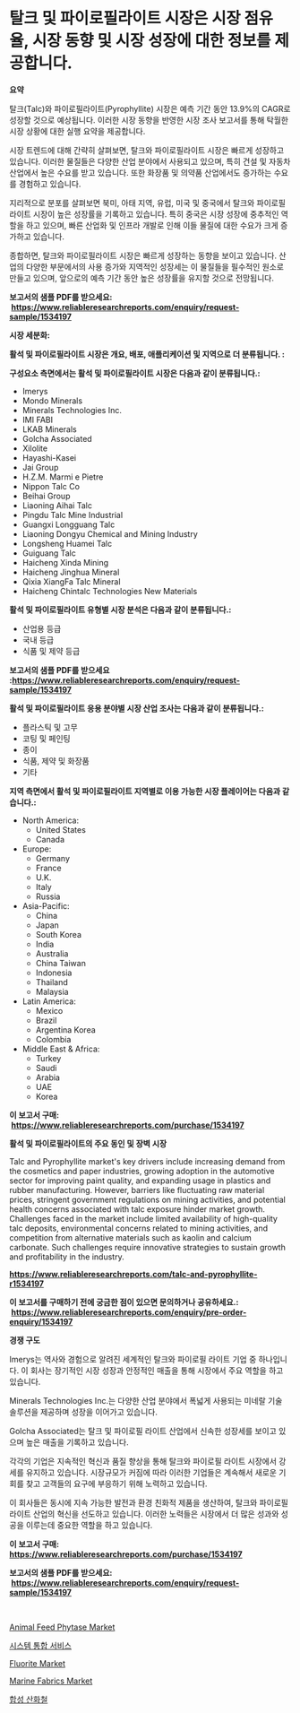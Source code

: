 <p><h1>탈크 및 파이로필라이트 시장은 시장 점유율, 시장 동향 및 시장 성장에 대한 정보를 제공합니다.</h1></p><p><strong>요약</strong></p>
<p><p>탈크(Talc)와 파이로필라이트(Pyrophyllite) 시장은 예측 기간 동안 13.9%의 CAGR로 성장할 것으로 예상됩니다. 이러한 시장 동향을 반영한 시장 조사 보고서를 통해 탁월한 시장 상황에 대한 실행 요약을 제공합니다.</p><p>시장 트렌드에 대해 간략히 살펴보면, 탈크와 파이로필라이트 시장은 빠르게 성장하고 있습니다. 이러한 물질들은 다양한 산업 분야에서 사용되고 있으며, 특히 건설 및 자동차 산업에서 높은 수요를 받고 있습니다. 또한 화장품 및 의약품 산업에서도 증가하는 수요를 경험하고 있습니다.</p><p>지리적으로 분포를 살펴보면 북미, 아태 지역, 유럽, 미국 및 중국에서 탈크와 파이로필라이트 시장이 높은 성장률을 기록하고 있습니다. 특히 중국은 시장 성장에 중추적인 역할을 하고 있으며, 빠른 산업화 및 인프라 개발로 인해 이들 물질에 대한 수요가 크게 증가하고 있습니다.</p><p>종합하면, 탈크와 파이로필라이트 시장은 빠르게 성장하는 동향을 보이고 있습니다. 산업의 다양한 부문에서의 사용 증가와 지역적인 성장세는 이 물질들을 필수적인 원소로 만들고 있으며, 앞으로의 예측 기간 동안 높은 성장률을 유지할 것으로 전망됩니다.</p></p>
<p><strong>보고서의 샘플 PDF를 받으세요: &nbsp;<a href="https://www.reliableresearchreports.com/enquiry/request-sample/1534197">https://www.reliableresearchreports.com/enquiry/request-sample/1534197</a></strong></p>
<p><strong>시장 세분화:</strong></p>
<p><strong> 활석 및 파이로필라이트 시장은 개요, 배포, 애플리케이션 및 지역으로 더 분류됩니다. :</strong></p>
<p><strong>구성요소 측면에서는 활석 및 파이로필라이트 시장은 다음과 같이 분류됩니다.:</strong></p>
<p><ul><li>Imerys</li><li>Mondo Minerals</li><li>Minerals Technologies Inc.</li><li>IMI FABI</li><li>LKAB Minerals</li><li>Golcha Associated</li><li>Xilolite</li><li>Hayashi-Kasei</li><li>Jai Group</li><li>H.Z.M. Marmi e Pietre</li><li>Nippon Talc Co</li><li>Beihai Group</li><li>Liaoning Aihai Talc</li><li>Pingdu Talc Mine Industrial</li><li>Guangxi Longguang Talc</li><li>Liaoning Dongyu Chemical and Mining Industry</li><li>Longsheng Huamei Talc</li><li>Guiguang Talc</li><li>Haicheng Xinda Mining</li><li>Haicheng Jinghua Mineral</li><li>Qixia XiangFa Talc Mineral</li><li>Haicheng Chintalc Technologies New Materials</li></ul></p>
<p><strong> 활석 및 파이로필라이트 유형별 시장 분석은 다음과 같이 분류됩니다.:</strong></p>
<p><ul><li>산업용 등급</li><li>국내 등급</li><li>식품 및 제약 등급</li></ul></p>
<p><strong>보고서의 샘플 PDF를 받으세요 :<a href="https://www.reliableresearchreports.com/enquiry/request-sample/1534197">https://www.reliableresearchreports.com/enquiry/request-sample/1534197</a></strong></p>
<p><strong> 활석 및 파이로필라이트 응용 분야별 시장 산업 조사는 다음과 같이 분류됩니다.:</strong></p>
<p><ul><li>플라스틱 및 고무</li><li>코팅 및 페인팅</li><li>종이</li><li>식품, 제약 및 화장품</li><li>기타</li></ul></p>
<p><strong>지역 측면에서 활석 및 파이로필라이트 지역별로 이용 가능한 시장 플레이어는 다음과 같습니다.:</strong></p>
<p><ul>
    <li>
        North America:
        <ul>
            <li>United States</li>
            <li>Canada</li>
        </ul>
    </li>
    <li>
        Europe:
        <ul>
            <li>Germany</li>
            <li>France</li>
            <li>U.K.</li>
            <li>Italy</li>
            <li>Russia</li>
        </ul>
    </li>
    <li>
        Asia-Pacific:
        <ul>
            <li>China</li>
            <li>Japan</li>
            <li>South Korea</li>
            <li>India</li>
            <li>Australia</li>
            <li>China Taiwan</li>
            <li>Indonesia</li>
            <li>Thailand</li>
            <li>Malaysia</li>
        </ul>
    </li>
    <li>
        Latin America:
        <ul>
            <li>Mexico</li>
            <li>Brazil</li>
            <li>Argentina Korea</li>
            <li>Colombia</li>
        </ul>
    </li>
    <li>
        Middle East & Africa:
        <ul>
            <li>Turkey</li>
            <li>Saudi</li>
            <li>Arabia</li>
            <li>UAE</li>
            <li>Korea</li>
        </ul>
    </li>
    </ul></p>
<p><strong>이 보고서 구매: &nbsp;<a href="https://www.reliableresearchreports.com/purchase/1534197">https://www.reliableresearchreports.com/purchase/1534197</a></strong></p>
<p><strong>활석 및 파이로필라이트의 주요 동인 및 장벽 시장</strong></p>
<p><p>Talc and Pyrophyllite market's key drivers include increasing demand from the cosmetics and paper industries, growing adoption in the automotive sector for improving paint quality, and expanding usage in plastics and rubber manufacturing. However, barriers like fluctuating raw material prices, stringent government regulations on mining activities, and potential health concerns associated with talc exposure hinder market growth. Challenges faced in the market include limited availability of high-quality talc deposits, environmental concerns related to mining activities, and competition from alternative materials such as kaolin and calcium carbonate. Such challenges require innovative strategies to sustain growth and profitability in the industry.</p></p>
<p><strong><a href="https://www.reliableresearchreports.com/talc-and-pyrophyllite-r1534197">https://www.reliableresearchreports.com/talc-and-pyrophyllite-r1534197</a></strong></p>
<p><strong>이 보고서를 구매하기 전에 궁금한 점이 있으면 문의하거나 공유하세요.: &nbsp;<a href="https://www.reliableresearchreports.com/enquiry/pre-order-enquiry/1534197">https://www.reliableresearchreports.com/enquiry/pre-order-enquiry/1534197</a></strong></p>
<p><strong>경쟁 구도</strong></p>
<p><p>Imerys는 역사와 경험으로 알려진 세계적인 탈크와 파이로필 라이트 기업 중 하나입니다. 이 회사는 장기적인 시장 성장과 안정적인 매출을 통해 시장에서 주요 역할을 하고 있습니다.</p><p>Minerals Technologies Inc.는 다양한 산업 분야에서 폭넓게 사용되는 미네랄 기술 솔루션을 제공하며 성장을 이어가고 있습니다.</p><p>Golcha Associated는 탈크 및 파이로필 라이트 산업에서 신속한 성장세를 보이고 있으며 높은 매출을 기록하고 있습니다.</p><p>각각의 기업은 지속적인 혁신과 품질 향상을 통해 탈크와 파이로필 라이트 시장에서 강세를 유지하고 있습니다. 시장규모가 커짐에 따라 이러한 기업들은 계속해서 새로운 기회를 찾고 고객들의 요구에 부응하기 위해 노력하고 있습니다.</p><p>이 회사들은 동시에 지속 가능한 발전과 환경 친화적 제품을 생산하여, 탈크와 파이로필 라이트 산업의 혁신을 선도하고 있습니다. 이러한 노력들은 시장에서 더 많은 성과와 성공을 이루는데 중요한 역할을 하고 있습니다.</p></p>
<p><strong>이 보고서 구매: &nbsp; <a href="https://www.reliableresearchreports.com/purchase/1534197">https://www.reliableresearchreports.com/purchase/1534197</a></strong></p>
<p><strong>보고서의 샘플 PDF를 받으세요: &nbsp;<a href="https://www.reliableresearchreports.com/enquiry/request-sample/1534197">https://www.reliableresearchreports.com/enquiry/request-sample/1534197</a></strong><strong></strong></p>
<p>&nbsp;</p>
<p><p><a href="https://github.com/rahu1506/Market-Research-Report-List-3/blob/main/animal-feed-phytase-market.md">Animal Feed Phytase Market</a></p><p><a href="https://github.com/TobyKub4685/Market-Research-Report-List-1/blob/main/864428717958.md">시스템 통합 서비스</a></p><p><a href="https://issuu.com/reportprime-2/docs/fluorite-market-size-2030.pptx">Fluorite Market</a></p><p><a href="https://faithful-glue-af3.notion.site/Marine-Fabrics-Market-Size-Growing-and-Forecasted-for-period-from-2024-2031-and-provides-complete--1d28c75879314fd1b4fe1fd36cb239a2">Marine Fabrics Market</a></p><p><a href="https://github.com/mpodehpw07370073/Market-Research-Report-List-1/blob/main/724076417957.md">합성 산화철</a></p></p>
